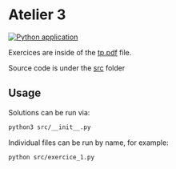 # Atelier 3

[![Python application](https://github.com/gomu-gomu/ma-oop-python-atelier-3/actions/workflows/python-app.yml/badge.svg)](https://github.com/gomu-gomu/ma-oop-python-atelier-3/actions/workflows/python-app.yml)

Exercices are inside of the [tp.pdf](./assets/tp.pdf) file.

Source code is under the [src](./src/) folder

## Usage

Solutions can be run via:

```sh
python3 src/__init__.py
```

Individual files can be run by name, for example:

```sh
python src/exercice_1.py
```
